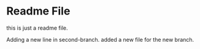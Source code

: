 # Readme File

this is just a readme file.

Adding a new line in second-branch.
added a new file for the new branch.